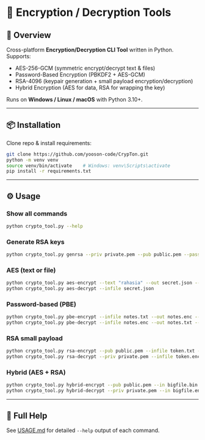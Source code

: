 # 🔐 Encryption / Decryption Tools

## 📌 Overview

Cross-platform **Encryption/Decryption CLI Tool** written in Python.  
Supports:

- AES-256-GCM (symmetric encrypt/decrypt text & files)
- Password-Based Encryption (PBKDF2 + AES-GCM)
- RSA-4096 (keypair generation + small payload encryption/decryption)
- Hybrid Encryption (AES for data, RSA for wrapping the key)

Runs on **Windows / Linux / macOS** with Python 3.10+.

---

## 📦 Installation

Clone repo & install requirements:

```bash
git clone https://github.com/yooson-code/CrypTon.git
python -m venv venv
source venv/bin/activate    # Windows: venv\Scripts\activate
pip install -r requirements.txt
```

---

## ⚙️ Usage

### Show all commands

```bash
python crypto_tool.py --help
```

### Generate RSA keys

```bash
python crypto_tool.py genrsa --priv private.pem --pub public.pem --passphrase "mypassword"
```

### AES (text or file)

```bash
python crypto_tool.py aes-encrypt --text "rahasia" --out secret.json --dump-key
python crypto_tool.py aes-decrypt --infile secret.json
```

### Password-based (PBE)

```bash
python crypto_tool.py pbe-encrypt --infile notes.txt --out notes.enc --password "MyStrongPass!"
python crypto_tool.py pbe-decrypt --infile notes.enc --out notes.txt --password "MyStrongPass!"
```

### RSA small payload

```bash
python crypto_tool.py rsa-encrypt --pub public.pem --infile token.txt --out token.enc
python crypto_tool.py rsa-decrypt --priv private.pem --infile token.enc --out token.txt --passphrase "mypassword"
```

### Hybrid (AES + RSA)

```bash
python crypto_tool.py hybrid-encrypt --pub public.pem --in bigfile.bin --out bigfile.enc
python crypto_tool.py hybrid-decrypt --priv private.pem --in bigfile.enc --out bigfile.bin --passphrase "mypassword"
```

---

## 📖 Full Help

See [USAGE.md](USAGE.md) for detailed `--help` output of each command.
